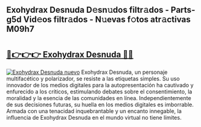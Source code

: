 ## Exohydrax Desnuda D𝚎sn𝚞dos filtr𝚊dos - Parts-g5d Vid𝚎os filtr𝚊dos - N𝚞evas f𝚘tos atr𝚊ctivas M09h7

# <h2><a href="http://mb8p2h.tromn.icu/?c=Exohydrax+Desnuda">🔗👉👉👉 Exohydrax Desnuda 🔗🔗</a></h2>

[![Exohydrax Desnuda nuevo](https://i.imgur.com/pEAQMta.gif)](http://mb8p2h.tromn.icu/?c=Exohydrax+Desnuda)
Exohydrax Desnuda, un personaje multifacético y polarizador, se resiste a las etiquetas simples. Su uso innovador de los medios digitales para la autopresentación ha cautivado y enfurecido a los críticos, estimulando debates sobre el consentimiento, la moralidad y la esencia de las comunidades en línea. Independientemente de sus decisiones futuras, su huella en los medios digitales es imborrable. Armada con una tenacidad inquebrantable y un encanto innegable, la influencia de Exohydrax Desnuda en el mundo virtual no tiene límites.
